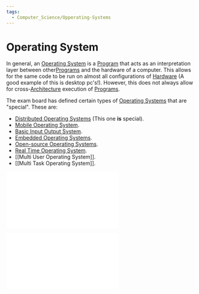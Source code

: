 ```yaml
---
tags:
  - Computer_Science/Opperating-Systems
---
```

# Operating System
In general, an [Operating System](Operating%20System.md) is a [Program](../Programs/Program.md) that acts as an interpretation layer between other[Programs](../Programs/Program.md) and the hardware of a computer. This allows for the same code to be run on almost all configurations of [Hardware](../Hardware.md) (A good example of this is desktop pc's!). However, this does not always allow for cross-[Architecture](../Architecture/Architecture.md) execution of [Programs](../Programs/Program.md).

The exam board has defined certain types of [Operating Systems](Operating%20System.md) that are "special". These are:
- [Distributed Operating Systems](Distributed%20Operating%20System.md) (This one **is** special).
- [Mobile Operating System](Mobile%20Operating%20System.md).
- [Basic Input Output System](Basic%20Input%20Output%20System.md).
- [Embedded Operating Systems](Embedded%20Operating%20Systems.md).
- [Open-source Operating Systems](Open-source%20Operating%20Systems.md).
- [Real Time Operating System](Real%20Time%20Operating%20System.md).
- [[Multi User Operating System]].
- [[Multi Task Operating System]].

![Device Drivers](Device%20Drivers.md)

![Virtualization](Virtualization.md)